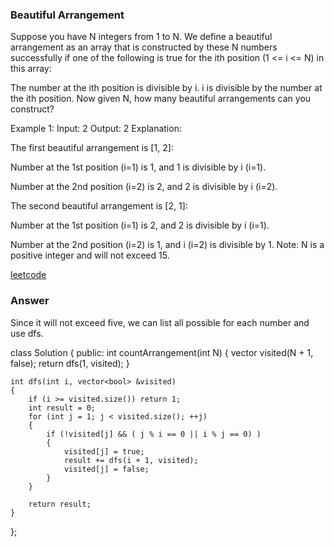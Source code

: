 ### Beautiful Arrangement
Suppose you have N integers from 1 to N. We define a beautiful arrangement as an array that is constructed by these N numbers successfully if one of the following is true for the ith position (1 <= i <= N) in this array:

The number at the ith position is divisible by i.
i is divisible by the number at the ith position.
Now given N, how many beautiful arrangements can you construct?

Example 1:
Input: 2
Output: 2
Explanation: 

The first beautiful arrangement is [1, 2]:

Number at the 1st position (i=1) is 1, and 1 is divisible by i (i=1).

Number at the 2nd position (i=2) is 2, and 2 is divisible by i (i=2).

The second beautiful arrangement is [2, 1]:

Number at the 1st position (i=1) is 2, and 2 is divisible by i (i=1).

Number at the 2nd position (i=2) is 1, and i (i=2) is divisible by 1.
Note:
N is a positive integer and will not exceed 15.

[leetcode](https://leetcode.com/problems/beautiful-arrangement/description/)

### Answer
Since it will not exceed five, we can list all possible for each number and use dfs. 

class Solution {
public:
    int countArrangement(int N) {
        vector<bool> visited(N + 1, false);
        return dfs(1, visited);
    }
    
    int dfs(int i, vector<bool> &visited)
    {
        if (i >= visited.size()) return 1;
        int result = 0;
        for (int j = 1; j < visited.size(); ++j)
        {
            if (!visited[j] && ( j % i == 0 || i % j == 0) )
            {
                visited[j] = true;
                result += dfs(i + 1, visited);
                visited[j] = false;
            }
        }
        
        return result;
    }
};
